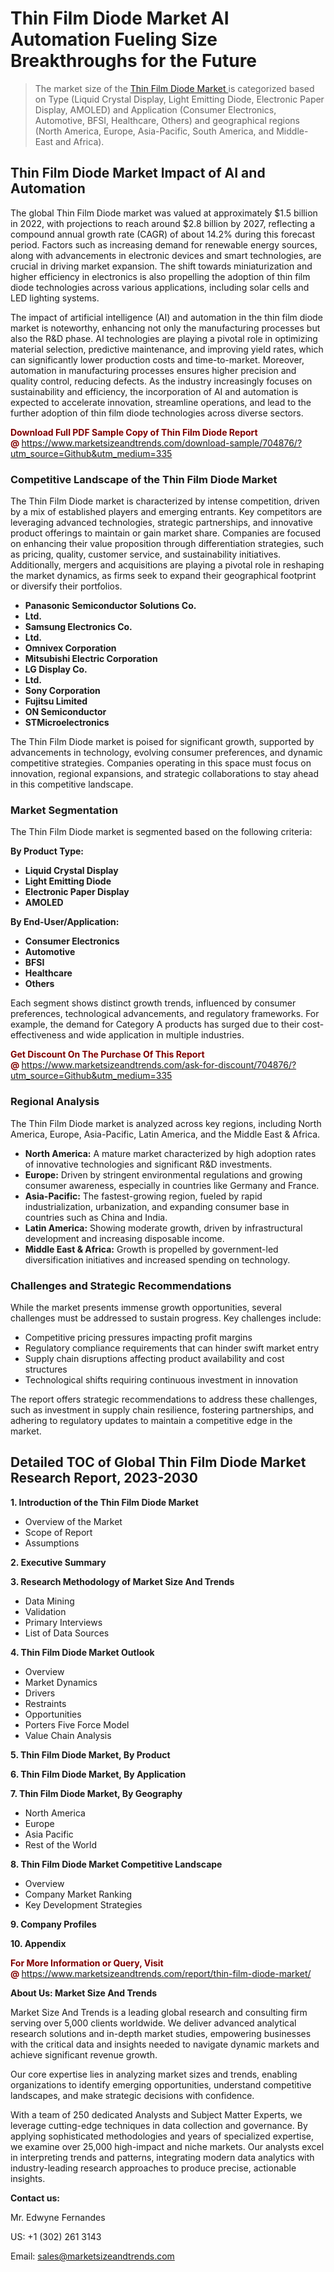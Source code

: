 <h1>Thin Film Diode Market AI Automation Fueling Size Breakthroughs for the Future</h1><blockquote><p>The market size of the <a href="https://www.marketsizeandtrends.com/download-sample/704876/?utm_source=Github&amp;utm_medium=335" target="_blank">Thin Film Diode Market </a>is categorized based on Type (Liquid Crystal Display, Light Emitting Diode, Electronic Paper Display, AMOLED) and Application (Consumer Electronics, Automotive, BFSI, Healthcare, Others) and geographical regions (North America, Europe, Asia-Pacific, South America, and Middle-East and Africa).</p></blockquote><p><h2>Thin Film Diode Market Impact of AI and Automation</h2><p>The global Thin Film Diode market was valued at approximately $1.5 billion in 2022, with projections to reach around $2.8 billion by 2027, reflecting a compound annual growth rate (CAGR) of about 14.2% during this forecast period. Factors such as increasing demand for renewable energy sources, along with advancements in electronic devices and smart technologies, are crucial in driving market expansion. The shift towards miniaturization and higher efficiency in electronics is also propelling the adoption of thin film diode technologies across various applications, including solar cells and LED lighting systems.</p><p>The impact of artificial intelligence (AI) and automation in the thin film diode market is noteworthy, enhancing not only the manufacturing processes but also the R&D phase. AI technologies are playing a pivotal role in optimizing material selection, predictive maintenance, and improving yield rates, which can significantly lower production costs and time-to-market. Moreover, automation in manufacturing processes ensures higher precision and quality control, reducing defects. As the industry increasingly focuses on sustainability and efficiency, the incorporation of AI and automation is expected to accelerate innovation, streamline operations, and lead to the further adoption of thin film diode technologies across diverse sectors.</p></p><p><strong><span style="color: #800000;">Download Full PDF Sample Copy of Thin Film Diode Report @</span>&nbsp;</strong><a href="https://www.marketsizeandtrends.com/download-sample/704876/?utm_source=Github&amp;utm_medium=335">https://www.marketsizeandtrends.com/download-sample/704876/?utm_source=Github&amp;utm_medium=335</a></p><h3>Competitive Landscape of the Thin Film Diode Market</h3><p>The Thin Film Diode market is characterized by intense competition, driven by a mix of established players and emerging entrants. Key competitors are leveraging advanced technologies, strategic partnerships, and innovative product offerings to maintain or gain market share. Companies are focused on enhancing their value proposition through differentiation strategies, such as pricing, quality, customer service, and sustainability initiatives. Additionally, mergers and acquisitions are playing a pivotal role in reshaping the market dynamics, as firms seek to expand their geographical footprint or diversify their portfolios.</p><p><strong><p><ul><li>Panasonic Semiconductor Solutions Co. </li><li> Ltd. </li><li> Samsung Electronics Co. </li><li> Ltd. </li><li> Omnivex Corporation </li><li> Mitsubishi Electric Corporation </li><li> LG Display Co. </li><li> Ltd. </li><li> Sony Corporation </li><li> Fujitsu Limited </li><li> ON Semiconductor </li><li> STMicroelectronics</p></li></ul></p></strong></p><p>The Thin Film Diode market is poised for significant growth, supported by advancements in technology, evolving consumer preferences, and dynamic competitive strategies. Companies operating in this space must focus on innovation, regional expansions, and strategic collaborations to stay ahead in this competitive landscape.</p><h3>Market Segmentation</h3><p>The Thin Film Diode market is segmented based on the following criteria:</p><p><strong>By Product Type:</strong></p><p><strong><p><ul><li>Liquid Crystal Display </li><li> Light Emitting Diode </li><li> Electronic Paper Display </li><li> AMOLED</p></li></ul></p></strong></p><p><strong>By End-User/Application:</strong></p><p><strong><p><ul><li>Consumer Electronics </li><li> Automotive </li><li> BFSI </li><li> Healthcare </li><li> Others</p></li></ul></p></strong></p><p>Each segment shows distinct growth trends, influenced by consumer preferences, technological advancements, and regulatory frameworks. For example, the demand for Category A products has surged due to their cost-effectiveness and wide application in multiple industries.</p><p><strong><span style="color: #800000;">Get Discount On The Purchase Of This Report @&nbsp;</span></strong><a href="https://www.marketsizeandtrends.com/ask-for-discount/704876/?utm_source=Github&amp;utm_medium=335">https://www.marketsizeandtrends.com/ask-for-discount/704876/?utm_source=Github&amp;utm_medium=335</a></p><h3>Regional Analysis</h3><p>The Thin Film Diode market is analyzed across key regions, including North America, Europe, Asia-Pacific, Latin America, and the Middle East &amp; Africa.</p><ul><li><strong>North America:</strong> A mature market characterized by high adoption rates of innovative technologies and significant R&amp;D investments.</li><li><strong>Europe:</strong> Driven by stringent environmental regulations and growing consumer awareness, especially in countries like Germany and France.</li><li><strong>Asia-Pacific:</strong> The fastest-growing region, fueled by rapid industrialization, urbanization, and expanding consumer base in countries such as China and India.</li><li><strong>Latin America:</strong> Showing moderate growth, driven by infrastructural development and increasing disposable income.</li><li><strong>Middle East &amp; Africa:</strong> Growth is propelled by government-led diversification initiatives and increased spending on technology.</li></ul><h3>Challenges and Strategic Recommendations</h3><p>While the market presents immense growth opportunities, several challenges must be addressed to sustain progress. Key challenges include:</p><ul><li>Competitive pricing pressures impacting profit margins</li><li>Regulatory compliance requirements that can hinder swift market entry</li><li>Supply chain disruptions affecting product availability and cost structures</li><li>Technological shifts requiring continuous investment in innovation</li></ul><p>The report offers strategic recommendations to address these challenges, such as investment in supply chain resilience, fostering partnerships, and adhering to regulatory updates to maintain a competitive edge in the market.</p><h2>Detailed TOC of Global Thin Film Diode Market Research Report, 2023-2030</h2><p><strong>1. Introduction of the Thin Film Diode Market</strong></p><ul><li>Overview of the Market</li><li>Scope of Report</li><li>Assumptions&nbsp;</li></ul><p><strong>2. Executive Summary</strong></p><p><strong>3. Research Methodology of <strong>Market Size And Trends</strong></strong></p><ul><li>Data Mining</li><li>Validation</li><li>Primary Interviews</li><li>List of Data Sources&nbsp;</li></ul><p><strong>4. Thin Film Diode Market Outlook</strong></p><ul><li>Overview</li><li>Market Dynamics</li><li>Drivers</li><li>Restraints</li><li>Opportunities</li><li>Porters Five Force Model</li><li>Value Chain Analysis&nbsp;</li></ul><p><strong>5. Thin Film Diode Market, By Product</strong></p><p><strong>6. Thin Film Diode Market, By Application</strong></p><p><strong>7. Thin Film Diode Market, By Geography</strong></p><ul><li>North America</li><li>Europe</li><li>Asia Pacific</li><li>Rest of the World&nbsp;</li></ul><p><strong>8. Thin Film Diode Market Competitive Landscape</strong></p><ul><li>Overview</li><li>Company Market Ranking</li><li>Key Development Strategies&nbsp;</li></ul><p><strong>9. Company Profiles</strong></p><p><strong>10. Appendix</strong></p><p><strong><span style="color: #800000;">For More Information or Query, Visit @&nbsp;</span></strong><a href="https://www.marketsizeandtrends.com/report/thin-film-diode-market/">https://www.marketsizeandtrends.com/report/thin-film-diode-market/</a></p><p></p><p><strong>About Us:&nbsp;Market Size And Trends</strong></p><p>Market Size And Trends&nbsp;is a leading global research and consulting firm serving over 5,000 clients worldwide. We deliver advanced analytical research solutions and in-depth market studies, empowering businesses with the critical data and insights needed to navigate dynamic markets and achieve significant revenue growth.</p><p>Our core expertise lies in analyzing market sizes and trends, enabling organizations to identify emerging opportunities, understand competitive landscapes, and make strategic decisions with confidence.</p><p>With a team of 250 dedicated Analysts and Subject Matter Experts, we leverage cutting-edge techniques in data collection and governance. By applying sophisticated methodologies and years of specialized expertise, we examine over 25,000 high-impact and niche markets. Our analysts excel in interpreting trends and patterns, integrating modern data analytics with industry-leading research approaches to produce precise, actionable insights.</p><p><strong>Contact us:</strong></p><p>Mr. Edwyne Fernandes</p><p>US: +1 (302) 261 3143</p><p>Email: <a href="mailto:sales@marketsizeandtrends.com">sales@marketsizeandtrends.com</a>&nbsp;</p>
